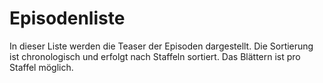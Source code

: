 # Episodenliste

In dieser Liste werden die Teaser der Episoden dargestellt.
Die Sortierung ist chronologisch und erfolgt nach Staffeln sortiert.
Das Blättern ist pro Staffel möglich.
